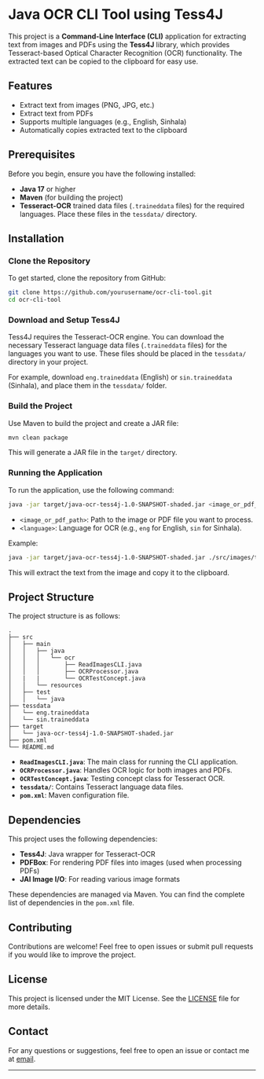 # Java OCR CLI Tool using Tess4J

This project is a **Command-Line Interface (CLI)** application for extracting text from images and PDFs using the **Tess4J** library, which provides Tesseract-based Optical Character Recognition (OCR) functionality. The extracted text can be copied to the clipboard for easy use.

## Features

- Extract text from images (PNG, JPG, etc.)
- Extract text from PDFs
- Supports multiple languages (e.g., English, Sinhala)
- Automatically copies extracted text to the clipboard

## Prerequisites

Before you begin, ensure you have the following installed:

- **Java 17** or higher
- **Maven** (for building the project)
- **Tesseract-OCR** trained data files (`.traineddata` files) for the required languages. Place these files in the `tessdata/` directory.

## Installation

### Clone the Repository

To get started, clone the repository from GitHub:

```bash
git clone https://github.com/yourusername/ocr-cli-tool.git
cd ocr-cli-tool
```

### Download and Setup Tess4J

Tess4J requires the Tesseract-OCR engine. You can download the necessary Tesseract language data files (`.traineddata` files) for the languages you want to use. These files should be placed in the `tessdata/` directory in your project.

For example, download `eng.traineddata` (English) or `sin.traineddata` (Sinhala), and place them in the `tessdata/` folder.

### Build the Project

Use Maven to build the project and create a JAR file:

```bash
mvn clean package
```

This will generate a JAR file in the `target/` directory.

### Running the Application

To run the application, use the following command:

```bash
java -jar target/java-ocr-tess4j-1.0-SNAPSHOT-shaded.jar <image_or_pdf_path> <language>
```

- `<image_or_pdf_path>`: Path to the image or PDF file you want to process.
- `<language>`: Language for OCR (e.g., `eng` for English, `sin` for Sinhala).

Example:

```bash
java -jar target/java-ocr-tess4j-1.0-SNAPSHOT-shaded.jar ./src/images/testocr.png eng
```

This will extract the text from the image and copy it to the clipboard.

## Project Structure

The project structure is as follows:

```
.
├── src
│   ├── main
│   │   ├── java
│   │   │   └── ocr
│   │   │       ├── ReadImagesCLI.java
│   │   │       ├── OCRProcessor.java
│   |   |       └── OCRTestConcept.java
│   │   └── resources
│   ├── test
│   │   └── java
├── tessdata
│   └── eng.traineddata
│   └── sin.traineddata
├── target
│   └── java-ocr-tess4j-1.0-SNAPSHOT-shaded.jar
├── pom.xml
└── README.md
```

- **`ReadImagesCLI.java`**: The main class for running the CLI application.
- **`OCRProcessor.java`**: Handles OCR logic for both images and PDFs.
- **`OCRTestConcept.java`**: Testing concept class for Tesseract OCR.
- **`tessdata/`**: Contains Tesseract language data files.
- **`pom.xml`**: Maven configuration file.

## Dependencies

This project uses the following dependencies:

- **Tess4J**: Java wrapper for Tesseract-OCR
- **PDFBox**: For rendering PDF files into images (used when processing PDFs)
- **JAI Image I/O**: For reading various image formats

These dependencies are managed via Maven. You can find the complete list of dependencies in the `pom.xml` file.

## Contributing

Contributions are welcome! Feel free to open issues or submit pull requests if you would like to improve the project.

## License

This project is licensed under the MIT License. See the [LICENSE](LICENSE) file for more details.

## Contact
For any questions or suggestions, feel free to open an issue or contact me at [email](neophytetoskill@gmail.com).

---
